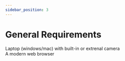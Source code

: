 ```yaml
---
sidebar_position: 3
---
```


# General Requirements

Laptop (windows/mac) with built-in or extrenal camera<br/>
A modern web browser
